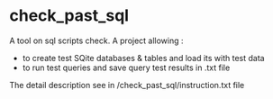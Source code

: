 # check_past_sql
A tool on sql scripts check.
A project allowing :
 - to create test SQite databases & tables and load its with test data
 - to run test queries and save query test results in .txt file

The detail description see in /check_past_sql/instruction.txt file

